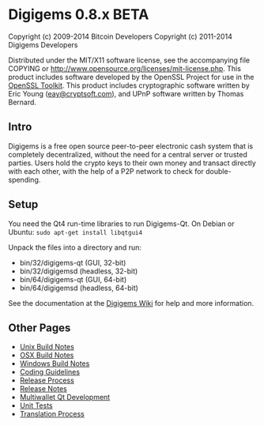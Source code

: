 Digigems 0.8.x BETA
====================

Copyright (c) 2009-2014 Bitcoin Developers
Copyright (c) 2011-2014 Digigems Developers

Distributed under the MIT/X11 software license, see the accompanying
file COPYING or http://www.opensource.org/licenses/mit-license.php.
This product includes software developed by the OpenSSL Project for use in the [OpenSSL Toolkit](http://www.openssl.org/). This product includes
cryptographic software written by Eric Young ([eay@cryptsoft.com](mailto:eay@cryptsoft.com)), and UPnP software written by Thomas Bernard.


Intro
---------------------
Digigems is a free open source peer-to-peer electronic cash system that is
completely decentralized, without the need for a central server or trusted
parties.  Users hold the crypto keys to their own money and transact directly
with each other, with the help of a P2P network to check for double-spending.


Setup
---------------------
You need the Qt4 run-time libraries to run Digigems-Qt. On Debian or Ubuntu:
	`sudo apt-get install libqtgui4`

Unpack the files into a directory and run:

- bin/32/digigems-qt (GUI, 32-bit)
- bin/32/digigemsd (headless, 32-bit)
- bin/64/digigems-qt (GUI, 64-bit)
- bin/64/digigemsd (headless, 64-bit)

See the documentation at the [Digigems Wiki](http://digigems.info)
for help and more information.


Other Pages
---------------------
- [Unix Build Notes](build-unix.md)
- [OSX Build Notes](build-osx.md)
- [Windows Build Notes](build-msw.md)
- [Coding Guidelines](coding.md)
- [Release Process](release-process.md)
- [Release Notes](release-notes.md)
- [Multiwallet Qt Development](multiwallet-qt.md)
- [Unit Tests](unit-tests.md)
- [Translation Process](translation_process.md)

